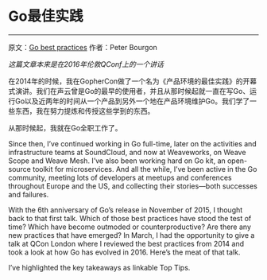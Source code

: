 # Go最佳实践
-----------

原文：[Go best practices](https://peter.bourgon.org/go-best-practices-2016/) 作者：Peter Bourgon

_这篇文章本来是在2016年伦敦QConf上的一个讲话_

在2014年的时候，我在GopherCon做了一个名为《产品环境的最佳实践》的开幕式演讲。我们在声云曾是Go的最早的使用者，并且从那时候起就一直在写Go、运行Go以及近两年的时间从一个产品到另外一个地在产品环境维护Go。我们学了一些东西，我在努力提炼和传授这些学到的东西。

从那时候起，我就在Go全职工作了。

Since then, I’ve continued working in Go full-time, later on the activities and infrastructure teams at SoundCloud, and now at Weaveworks, on Weave Scope and Weave Mesh. I’ve also been working hard on Go kit, an open-source toolkit for microservices. And all the while, I’ve been active in the Go community, meeting lots of developers at meetups and conferences throughout Europe and the US, and collecting their stories—both successes and failures.

With the 6th anniversary of Go’s release in November of 2015, I thought back to that first talk. Which of those best practices have stood the test of time? Which have become outmoded or counterproductive? Are there any new practices that have emerged? In March, I had the opportunity to give a talk at QCon London where I reviewed the best practices from 2014 and took a look at how Go has evolved in 2016. Here’s the meat of that talk.

I’ve highlighted the key takeaways as linkable Top Tips.
